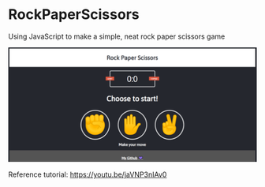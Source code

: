 # RockPaperScissors
Using JavaScript to make a simple, neat rock paper scissors game

![alt text](https://github.com/SidJain1412/RockPaperScissors/blob/master/images/preview.PNG)

Reference tutorial: https://youtu.be/jaVNP3nIAv0
